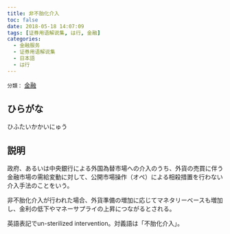 ```yaml
---
title: 非不胎化介入
toc: false
date: 2018-05-18 14:07:09
tags: [证券用语解说集, は行, 金融]
categories:
  - 金融服务
  - 证券用语解说集
  - 日本語
  - は行
---
```


`分類：` [金融](/tags/金融/)

## ひらがな

ひふたいかかいにゅう

## 説明

政府、あるいは中央銀行による外国為替市場への介入のうち、外貨の売買に伴う金融市場の需給変動に対して、公開市場操作（オペ）による相殺措置を行わない介入手法のことをいう。

非不胎化介入が行われた場合、外貨準備の増加に応じてマネタリーベースも増加し、金利の低下やマネーサプライの上昇につながるとされる。

英語表記でun-sterilized intervention。対義語は「不胎化介入」。
